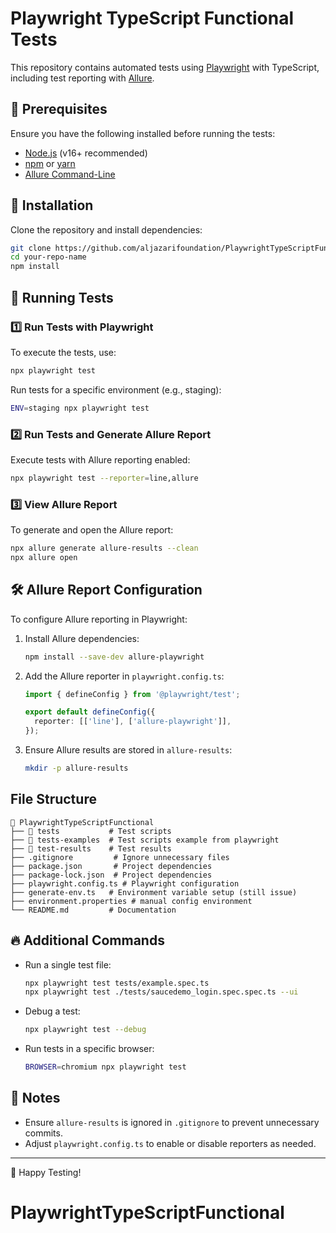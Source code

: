 # Playwright TypeScript Functional Tests

This repository contains automated tests using [Playwright](https://playwright.dev/) with TypeScript, including test reporting with [Allure](https://docs.qameta.io/allure/).

## 📌 Prerequisites

Ensure you have the following installed before running the tests:

- [Node.js](https://nodejs.org/) (v16+ recommended)
- [npm](https://www.npmjs.com/) or [yarn](https://yarnpkg.com/)
- [Allure Command-Line](https://docs.qameta.io/allure/#_installing_a_commandline)

## 🚀 Installation

Clone the repository and install dependencies:

```sh
git clone https://github.com/aljazarifoundation/PlaywrightTypeScriptFunctional.git
cd your-repo-name
npm install
```

## 🏃 Running Tests

### 1️⃣ Run Tests with Playwright

To execute the tests, use:

```sh
npx playwright test
```

Run tests for a specific environment (e.g., staging):

```sh
ENV=staging npx playwright test
```

### 2️⃣ Run Tests and Generate Allure Report

Execute tests with Allure reporting enabled:

```sh
npx playwright test --reporter=line,allure
```

### 3️⃣ View Allure Report

To generate and open the Allure report:

```sh
npx allure generate allure-results --clean
npx allure open
```

## 🛠️ Allure Report Configuration

To configure Allure reporting in Playwright:

1. Install Allure dependencies:

   ```sh
   npm install --save-dev allure-playwright
   ```

2. Add the Allure reporter in `playwright.config.ts`:

   ```ts
   import { defineConfig } from '@playwright/test';

   export default defineConfig({
     reporter: [['line'], ['allure-playwright']],
   });
   ```

3. Ensure Allure results are stored in `allure-results`:

   ```sh
   mkdir -p allure-results
   ```

## File Structure
```
📂 PlaywrightTypeScriptFunctional
├── 📂 tests           # Test scripts
├── 📂 tests-examples  # Test scripts example from playwright
├── 📂 test-results    # Test results
├── .gitignore         # Ignore unnecessary files
├── package.json       # Project dependencies
├── package-lock.json  # Project dependencies
├── playwright.config.ts # Playwright configuration
├── generate-env.ts   # Environment variable setup (still issue)
├── environment.properties # manual config environment
└── README.md         # Documentation
```

## 🔥 Additional Commands

- Run a single test file:

  ```sh
  npx playwright test tests/example.spec.ts
  npx playwright test ./tests/saucedemo_login.spec.spec.ts --ui
  ```

- Debug a test:

  ```sh
  npx playwright test --debug
  ```

- Run tests in a specific browser:

  ```sh
  BROWSER=chromium npx playwright test
  ```

## 📝 Notes

- Ensure `allure-results` is ignored in `.gitignore` to prevent unnecessary commits.
- Adjust `playwright.config.ts` to enable or disable reporters as needed.


---
🚀 Happy Testing!

# PlaywrightTypeScriptFunctional
